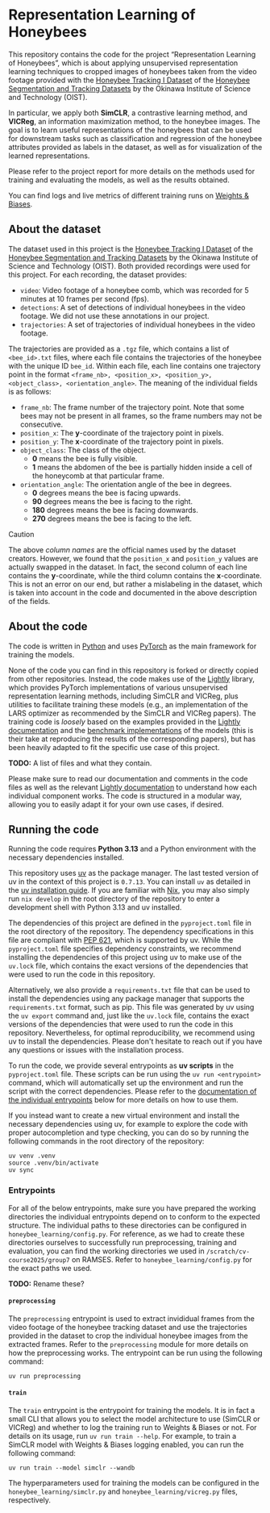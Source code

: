 # Representation Learning of Honeybees

This repository contains the code for the project “Representation Learning of Honeybees”, which is about applying unsupervised representation learning techniques to cropped images of honeybees taken from the video footage provided with the [Honeybee Tracking I Dataset](https://groups.oist.jp/bptu/honeybee-tracking-dataset#pid) of the [Honeybee Segmentation and Tracking Datasets](https://groups.oist.jp/bptu/honeybee-tracking-dataset) by the Okinawa Institute of Science and Technology (OIST).

In particular, we apply both **SimCLR**, a contrastive learning method, and **VICReg**, an information maximization method, to the honeybee images. The goal is to learn useful representations of the honeybees that can be used for downstream tasks such as classification and regression of the honeybee attributes provided as labels in the dataset, as well as for visualization of the learned representations.

Please refer to the project report for more details on the methods used for training and evaluating the models, as well as the results obtained.

You can find logs and live metrics of different training runs on [Weights & Biases](https://wandb.ai/thunze/honeybee-learning).

## About the dataset

The dataset used in this project is the [Honeybee Tracking I Dataset](https://groups.oist.jp/bptu/honeybee-tracking-dataset#pid) of the [Honeybee Segmentation and Tracking Datasets](https://groups.oist.jp/bptu/honeybee-tracking-dataset) by the Okinawa Institute of Science and Technology (OIST). Both provided recordings were used for this project. For each recording, the dataset provides:

- `video`: Video footage of a honeybee comb, which was recorded for 5 minutes at 10 frames per second (fps).
- `detections`: A set of detections of individual honeybees in the video footage. We did not use these annotations in our project.
- `trajectories`: A set of trajectories of individual honeybees in the video footage.

The trajectories are provided as a `.tgz` file, which contains a list of `<bee_id>.txt` files, where each file contains the trajectories of the honeybee with the unique ID `bee_id`. Within each file, each line contains one trajectory point in the format `<frame_nb>, <position_x>, <position_y>, <object_class>, <orientation_angle>`. The meaning of the individual fields is as follows:

- `frame_nb`: The frame number of the trajectory point. Note that some bees may not be present in all frames, so the frame numbers may not be consecutive.
- `position_x`: The **y**-coordinate of the trajectory point in pixels.
- `position_y`: The **x**-coordinate of the trajectory point in pixels.
- `object_class`: The class of the object.
    - **0** means the bee is fully visible.
    - **1** means the abdomen of the bee is partially hidden inside a cell of the honeycomb at that particular frame.
- `orientation_angle`: The orientation angle of the bee in degrees.
  - **0** degrees means the bee is facing upwards.
  - **90** degrees means the bee is facing to the right.
  - **180** degrees means the bee is facing downwards.
  - **270** degrees means the bee is facing to the left.

> [!CAUTION]
> The above _column names_ are the official names used by the dataset creators. However, we found that the `position_x` and `position_y` values are actually swapped in the dataset. In fact, the second column of each line contains the **y**-coordinate, while the third column contains the **x**-coordinate. This is not an error on our end, but rather a mislabeling in the dataset, which is taken into account in the code and documented in the above description of the fields.

## About the code

The code is written in [Python](https://www.python.org/) and uses [PyTorch](https://pytorch.org/) as the main framework for training the models.

None of the code you can find in this repository is forked or directly copied from other repositories. Instead, the code makes use of the [Lightly](https://github.com/lightly-ai/lightly) library, which provides PyTorch implementations of various unsupervised representation learning methods, including SimCLR and VICReg, plus utilities to facilitate training these models (e.g., an implementation of the LARS optimizer as recommended by the SimCLR and VICReg papers). The training code is _loosely_ based on the examples provided in the [Lightly documentation](https://docs.lightly.ai/self-supervised-learning/) and the [benchmark implementations](https://github.com/lightly-ai/lightly/tree/master/benchmarks/imagenet/resnet50) of the models (this is their take at reproducing the results of the corresponding papers), but has been heavily adapted to fit the specific use case of this project.

**TODO:** A list of files and what they contain.

Please make sure to read our documentation and comments in the code files as well as the relevant [Lightly documentation](https://docs.lightly.ai/self-supervised-learning/) to understand how each individual component works. The code is structured in a modular way, allowing you to easily adapt it for your own use cases, if desired.

## Running the code

Running the code requires **Python 3.13** and a Python environment with the necessary dependencies installed.

This repository uses [uv](https://docs.astral.sh/uv/) as the package manager. The last tested version of uv in the context of this project is `0.7.13`. You can install `uv` as detailed in the [uv installation guide](https://docs.astral.sh/uv/getting-started/installation/). If you are familiar with [Nix](https://nixos.org/), you may also simply run `nix develop` in the root directory of the repository to enter a development shell with Python 3.13 and uv installed.

The dependencies of this project are defined in the `pyproject.toml` file in the root directory of the repository. The dependency specifications in this file are compliant with [PEP 621](https://peps.python.org/pep-0621/), which is supported by uv. While the `pyproject.toml` file specifies dependency constraints, we recommend installing the dependencies of this project using uv to make use of the `uv.lock` file, which contains the exact versions of the dependencies that were used to run the code in this repository.

Alternatively, we also provide a `requirements.txt` file that can be used to install the dependencies using any package manager that supports the `requirements.txt` format, such as pip. This file was generated by uv using the `uv export` command and, just like the `uv.lock` file, contains the exact versions of the dependencies that were used to run the code in this repository. Nevertheless, for optimal reproducibility, we recommend using uv to install the dependencies. Please don't hesitate to reach out if you have any questions or issues with the installation process.

To run the code, we provide several entrypoints as **uv scripts** in the `pyproject.toml` file. These scripts can be run using the `uv run <entrypoint>` command, which will automatically set up the environment and run the script with the correct dependencies. Please refer to the [documentation of the individual entrypoints](#entrypoints) below for more details on how to use them.

If you instead want to create a new virtual environment and install the necessary dependencies using uv, for example to explore the code with proper autocompletion and type checking, you can do so by running the following commands in the root directory of the repository:

```shell
uv venv .venv
source .venv/bin/activate
uv sync
```

### Entrypoints

For all of the below entrypoints, make sure you have prepared the working directories the individual entrypoints depend on to conform to the expected structure. The individual paths to these directories can be configured in `honeybee_learning/config.py`. For reference, as we had to create these directories ourselves to successfully run preprocessing, training and evaluation, you can find the working directories we used in `/scratch/cv-course2025/group7` on RAMSES. Refer to `honeybee_learning/config.py` for the exact paths we used.

**TODO:** Rename these?

#### `preprocessing`

The `preprocessing` entrypoint is used to extract invididual frames from the video footage of the honeybee tracking dataset and use the trajectories provided in the dataset to crop the individual honeybee images from the extracted frames. Refer to the `preprocessing` module for more details on how the preprocessing works. The entrypoint can be run using the following command:

```shell
uv run preprocessing
```

#### `train`

The `train` entrypoint is the entrypoint for training the models. It is in fact a small CLI that allows you to select the model architecture to use (SimCLR or VICReg) and whether to log the training run to Weights & Biases or not. For details on its usage, run `uv run train --help`. For example, to train a SimCLR model with Weights & Biases logging enabled, you can run the following command:

```shell
uv run train --model simclr --wandb
```

The hyperparameters used for training the models can be configured in the `honeybee_learning/simclr.py` and `honeybee_learning/vicreg.py` files, respectively.
